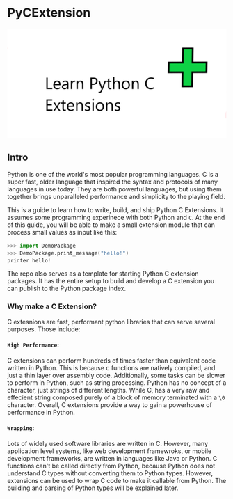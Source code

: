# PyCExtension

![Learn Python C Extensions](images/logo.png)


## Intro

Python is one of the world's most popular programming languages. C is a super fast, older language
that inspired the syntax and protocols of many languages in use today. They are both powerful languages,
but using them together brings unparalleled performance and simplicity to the playing field.

This is a guide to learn how to write, build, and ship Python C Extensions. It assumes some programming experinece
with both Python and `C`. At the end of this guide, you will be able to make a small extension module that can process
small values as input like this:

```py
>>> import DemoPackage
>>> DemoPackage.print_message("hello!")
printer hello!
```

The repo also serves as a template for starting Python C extension packages. It has the entire setup
to build and develop a C extension you can publish to the Python package index.

### Why make a C Extension?

C extesnions are fast, performant python libraries that can serve several purposes. Those include:

#### `High Performance`: 

C extensions can perform hundreds of times faster than equivalent code written in Python. 
This is because c functions are natively compiled, and just a thin layer over assembly code. Additionally, some
tasks can be slower to perform in Python, such as string processing. Python has no concept of a character, just strings of different lengths.
While C, has a very raw and effecient string composed purely of a block of memory terminated with a `\0` character. Overall,
C extensions provide a way to gain a powerhouse of performance in Python.

#### `Wrapping`:

Lots of widely used software libraries are written in C. However, many application level systems, like web development
framewroks, or mobile development frameworks, are written in languages like Java or Python. C functions can't be
called directly from Python, because Python does not understand C types without converting them to Python types. 
However, extensions can be used to wrap C code to make it callable from Python. The building and parsing of Python
types will be explained later.

